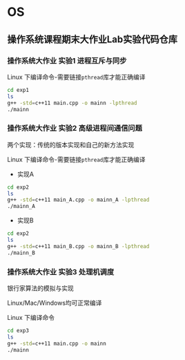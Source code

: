 # OS

## 操作系统课程期末大作业Lab实验代码仓库

### 操作系统大作业 实验1 进程互斥与同步

Linux 下编译命令-需要链接`pthread`库才能正确编译

```bash
cd exp1
ls
g++ -std=c++11 main.cpp -o mainn -lpthread
./mainn
```



### 操作系统大作业 实验2 高级进程间通信问题

两个实现：传统的版本实现和自己的新方法实现

Linux 下编译命令-需要链接`pthread`库才能正确编译

- 实现A

```bash
cd exp2
ls
g++ -std=c++11 main_A.cpp -o mainn_A -lpthread
./mainn_A
```

- 实现B

```bash
cd exp2
ls
g++ -std=c++11 main_B.cpp -o mainn_B -lpthread
./mainn_B
```



### 操作系统大作业 实验3 处理机调度

银行家算法的模拟与实现

Linux/Mac/Windows均可正常编译

Linux 下编译命令

```bash
cd exp3
ls
g++ -std=c++11 main.cpp -o mainn
./mainn
```

